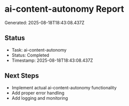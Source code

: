 # ai-content-autonomy Report

Generated: 2025-08-18T18:43:08.437Z

## Status
- Task: ai-content-autonomy
- Status: Completed
- Timestamp: 2025-08-18T18:43:08.437Z

## Next Steps
- Implement actual ai-content-autonomy functionality
- Add proper error handling
- Add logging and monitoring
